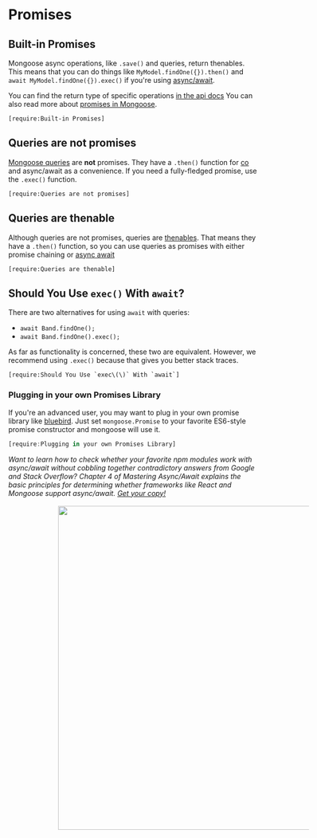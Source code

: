 # Promises

## Built-in Promises

Mongoose async operations, like `.save()` and queries, return thenables.
This means that you can do things like `MyModel.findOne({}).then()` and
`await MyModel.findOne({}).exec()` if you're using
[async/await](http://thecodebarbarian.com/80-20-guide-to-async-await-in-node.js.html).

You can find the return type of specific operations [in the api docs](api/mongoose.html)
You can also read more about [promises in Mongoose](https://masteringjs.io/tutorials/mongoose/promise).

```acquit
[require:Built-in Promises]
```

## Queries are not promises

[Mongoose queries](http://mongoosejs.com/docs/queries.html) are **not** promises. They have a `.then()`
function for [co](https://www.npmjs.com/package/co) and async/await as
a convenience. If you need
a fully-fledged promise, use the `.exec()` function.

```acquit
[require:Queries are not promises]
```

## Queries are thenable

Although queries are not promises, queries are [thenables](https://promisesaplus.com/#terminology).
That means they have a `.then()` function, so you can use queries as promises with either
promise chaining or [async await](https://asyncawait.net)

```acquit
[require:Queries are thenable]
```

## Should You Use `exec()` With `await`?

There are two alternatives for using `await` with queries:

- `await Band.findOne();`
- `await Band.findOne().exec();`

As far as functionality is concerned, these two are equivalent.
However, we recommend using `.exec()` because that gives you
better stack traces.

```acquit
[require:Should You Use `exec\(\)` With `await`]
```

### Plugging in your own Promises Library

If you're an advanced user, you may want to plug in your own promise
library like [bluebird](https://www.npmjs.com/package/bluebird). Just set
`mongoose.Promise` to your favorite
ES6-style promise constructor and mongoose will use it.

```javascript
[require:Plugging in your own Promises Library]
```

<i>
  Want to learn how to check whether your favorite npm modules work with
  async/await without cobbling together contradictory answers from Google
  and Stack Overflow? Chapter 4 of Mastering Async/Await explains the
  basic principles for determining whether frameworks like React and
  Mongoose support async/await.
  <a href="http://asyncawait.net/?utm_source=mongoosejs&utm_campaign=promises">Get your copy!</a>
</i>
<br><br>
<a href="http://asyncawait.net/?utm_source=mongoosejs&utm_campaign=promises" style="margin-left: 100px">
  <img src="/docs/images/asyncawait.png" style="width: 650px" />
</a>
